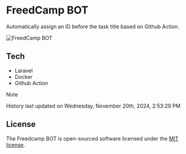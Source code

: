 # FreedCamp BOT

Automatically assign an ID before the task title based on Github Action.

![FreedCamp BOT](https://repository-images.githubusercontent.com/737932867/7d34798b-2680-471c-b089-a78a718d3d6a)

## Tech

- Laravel
- Docker
- Github Action

> [!NOTE]  
> History last updated on Wednesday, November 20th, 2024, 2:53:29 PM

## License

The Freedcamp BOT is open-sourced software licensed under the [MIT license](https://opensource.org/licenses/MIT).
